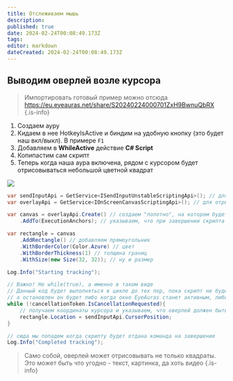 ```yaml
---
title: Отслеживаем мышь
description: 
published: true
date: 2024-02-24T00:08:49.173Z
tags: 
editor: markdown
dateCreated: 2024-02-24T00:08:49.173Z
---
```


## Выводим оверлей возле курсора
> Импортировать готовый пример можно отсюда https://eu.eyeauras.net/share/S20240224000701ZxH9BwnuQbRX
{.is-info}

1. Создаем ауру
2. Кидаем в нее HotkeyIsActive и биндим на удобную кнопку (это будет наш вкл/выкл). В примере `F1`
3. Добавляем в **WhileActive** действие **C# Script**
4. Копипастим сам скрипт
5. Теперь когда наша аура включена, рядом с курсором будет отрисовываться небольшой цветной квадрат

![](https://i.imgur.com/FSSKzJp.gif)

```csharp
var sendInputApi = GetService<ISendInputUnstableScriptingApi>(); // для получения координат курсора
var overlayApi = GetService<IOnScreenCanvasScriptingApi>(); // для отрисовки оверлеев

var canvas = overlayApi.Create() // создаем "полотно", на котором будет отрисовывать оверлей
    .AddTo(ExecutionAnchors); // указываем, что при завершении скрипта полотно нужно очистить

var rectangle = canvas
    .AddRectangle() // добавляем прямоугольник
    .WithBorderColor(Color.Azure) // цвет
    .WithBorderThickness(1) // толщина границ
    .WithSize(new Size(32, 32)); // ну и размер

Log.Info("Starting tracking");

// Важно! Не while(true), а именно в таком виде
// Данный код будет выполняться в цикле до тех пор, пока скрипт не будет остановлен
// а остановлен он будет либо когда окно EyeAuras станет активным, либо по хоткею 
while (!cancellationToken.IsCancellationRequested){
    // получаем координаты курсора и указываем, что оверлей должен быть рядом
    rectangle.Location = sendInputApi.CursorPosition;
}

// сюда мы попадем когда скрипту будет отдана команда на завершение
Log.Info("Completed tracking");
```

> Само собой, оверлей может отрисовывать не только квадраты. Это может быть что угодно - текст, картинка, да хоть видео
{.is-info}


